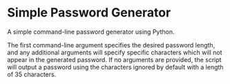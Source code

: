 # Simple Password Generator
A simple command-line password generator using Python.

The first command-line argument specifies the desired password length, and any additional arguments will specify specific characters which will not appear in the generated password. If no arguments are provided, the script will output a password using the characters ignored by default with a length of 35 characters.
